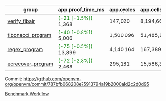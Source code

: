 | group | app.proof_time_ms | app.cycles | app.cells_used | leaf.proof_time_ms | leaf.cycles | leaf.cells_used |
| -- | -- | -- | -- | -- | -- | -- |
| [verify_fibair](https://github.com/openvm-org/openvm/blob/benchmark-results/benchmarks-pr/1409/verify_fibair-787bfb068208e75913794a19b2000a1d2c2d0d95.md) |<span style='color: green'>(-21 [-1.5%])</span> 1,368 |  147,020 |  8,194,664 |- | - | - |
| [fibonacci_program](https://github.com/openvm-org/openvm/blob/benchmark-results/benchmarks-pr/1409/fibonacci-787bfb068208e75913794a19b2000a1d2c2d0d95.md) |<span style='color: green'>(-40 [-0.8%])</span> 5,006 |  1,500,096 |  51,485,167 |- | - | - |
| [regex_program](https://github.com/openvm-org/openvm/blob/benchmark-results/benchmarks-pr/1409/regex-787bfb068208e75913794a19b2000a1d2c2d0d95.md) |<span style='color: green'>(-75 [-0.5%])</span> 13,899 |  4,140,164 |  167,389,450 |- | - | - |
| [ecrecover_program](https://github.com/openvm-org/openvm/blob/benchmark-results/benchmarks-pr/1409/ecrecover-787bfb068208e75913794a19b2000a1d2c2d0d95.md) |<span style='color: green'>(-72 [-2.8%])</span> 2,468 |  295,181 |  15,586,346 |- | - | - |


Commit: https://github.com/openvm-org/openvm/commit/787bfb068208e75913794a19b2000a1d2c2d0d95

[Benchmark Workflow](https://github.com/openvm-org/openvm/actions/runs/13794528766)
